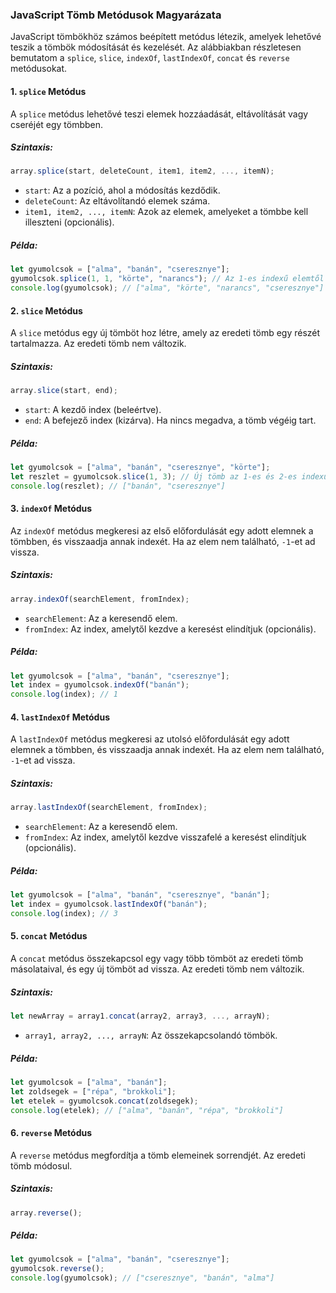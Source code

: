 ### JavaScript Tömb Metódusok Magyarázata

JavaScript tömbökhöz számos beépített metódus létezik, amelyek lehetővé teszik a tömbök módosítását és kezelését. Az alábbiakban részletesen bemutatom a `splice`, `slice`, `indexOf`, `lastIndexOf`, `concat` és `reverse` metódusokat.

#### 1. `splice` Metódus

A `splice` metódus lehetővé teszi elemek hozzáadását, eltávolítását vagy cseréjét egy tömbben.

##### Szintaxis:

```javascript
array.splice(start, deleteCount, item1, item2, ..., itemN);
```

-   `start`: Az a pozíció, ahol a módosítás kezdődik.
-   `deleteCount`: Az eltávolítandó elemek száma.
-   `item1, item2, ..., itemN`: Azok az elemek, amelyeket a tömbbe kell illeszteni (opcionális).

##### Példa:

```javascript
let gyumolcsok = ["alma", "banán", "cseresznye"];
gyumolcsok.splice(1, 1, "körte", "narancs"); // Az 1-es indexű elemtől kezdve 1 elemet töröl, és hozzáad két új elemet
console.log(gyumolcsok); // ["alma", "körte", "narancs", "cseresznye"]
```

#### 2. `slice` Metódus

A `slice` metódus egy új tömböt hoz létre, amely az eredeti tömb egy részét tartalmazza. Az eredeti tömb nem változik.

##### Szintaxis:

```javascript
array.slice(start, end);
```

-   `start`: A kezdő index (beleértve).
-   `end`: A befejező index (kizárva). Ha nincs megadva, a tömb végéig tart.

##### Példa:

```javascript
let gyumolcsok = ["alma", "banán", "cseresznye", "körte"];
let reszlet = gyumolcsok.slice(1, 3); // Új tömb az 1-es és 2-es indexű elemekkel
console.log(reszlet); // ["banán", "cseresznye"]
```

#### 3. `indexOf` Metódus

Az `indexOf` metódus megkeresi az első előfordulását egy adott elemnek a tömbben, és visszaadja annak indexét. Ha az elem nem található, `-1`-et ad vissza.

##### Szintaxis:

```javascript
array.indexOf(searchElement, fromIndex);
```

-   `searchElement`: Az a keresendő elem.
-   `fromIndex`: Az index, amelytől kezdve a keresést elindítjuk (opcionális).

##### Példa:

```javascript
let gyumolcsok = ["alma", "banán", "cseresznye"];
let index = gyumolcsok.indexOf("banán");
console.log(index); // 1
```

#### 4. `lastIndexOf` Metódus

A `lastIndexOf` metódus megkeresi az utolsó előfordulását egy adott elemnek a tömbben, és visszaadja annak indexét. Ha az elem nem található, `-1`-et ad vissza.

##### Szintaxis:

```javascript
array.lastIndexOf(searchElement, fromIndex);
```

-   `searchElement`: Az a keresendő elem.
-   `fromIndex`: Az index, amelytől kezdve visszafelé a keresést elindítjuk (opcionális).

##### Példa:

```javascript
let gyumolcsok = ["alma", "banán", "cseresznye", "banán"];
let index = gyumolcsok.lastIndexOf("banán");
console.log(index); // 3
```

#### 5. `concat` Metódus

A `concat` metódus összekapcsol egy vagy több tömböt az eredeti tömb másolataival, és egy új tömböt ad vissza. Az eredeti tömb nem változik.

##### Szintaxis:

```javascript
let newArray = array1.concat(array2, array3, ..., arrayN);
```

-   `array1, array2, ..., arrayN`: Az összekapcsolandó tömbök.

##### Példa:

```javascript
let gyumolcsok = ["alma", "banán"];
let zoldsegek = ["répa", "brokkoli"];
let etelek = gyumolcsok.concat(zoldsegek);
console.log(etelek); // ["alma", "banán", "répa", "brokkoli"]
```

#### 6. `reverse` Metódus

A `reverse` metódus megfordítja a tömb elemeinek sorrendjét. Az eredeti tömb módosul.

##### Szintaxis:

```javascript
array.reverse();
```

##### Példa:

```javascript
let gyumolcsok = ["alma", "banán", "cseresznye"];
gyumolcsok.reverse();
console.log(gyumolcsok); // ["cseresznye", "banán", "alma"]
```
